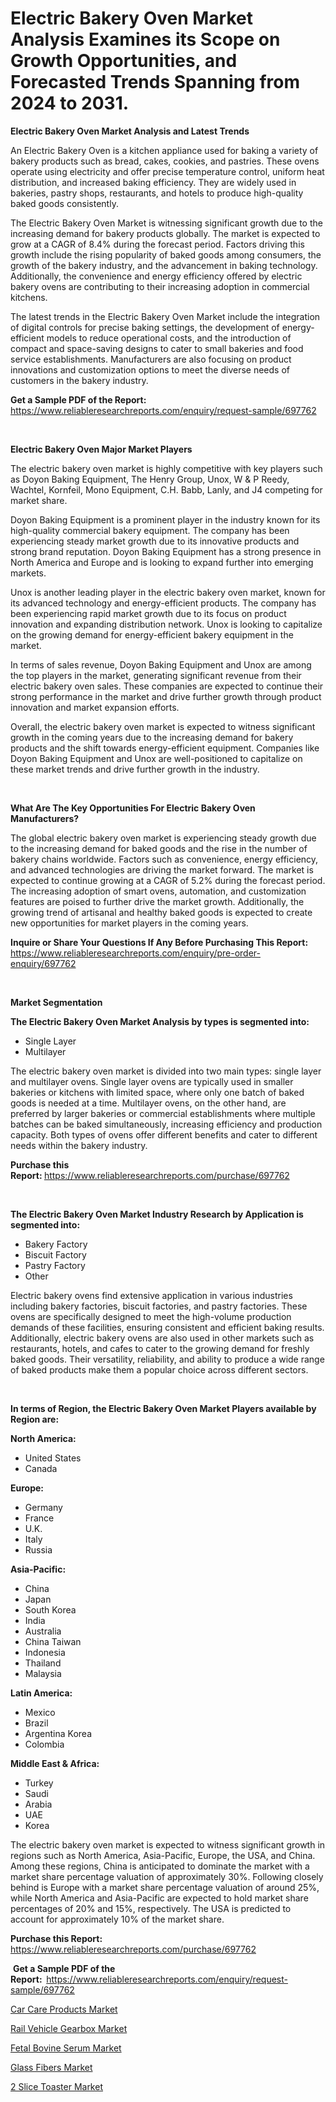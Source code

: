 <p><h1>Electric Bakery Oven Market Analysis Examines its Scope on Growth Opportunities, and Forecasted Trends Spanning from 2024 to 2031.</h1></p><p><strong>Electric Bakery Oven Market Analysis and Latest Trends</strong></p>
<p><p>An Electric Bakery Oven is a kitchen appliance used for baking a variety of bakery products such as bread, cakes, cookies, and pastries. These ovens operate using electricity and offer precise temperature control, uniform heat distribution, and increased baking efficiency. They are widely used in bakeries, pastry shops, restaurants, and hotels to produce high-quality baked goods consistently.</p><p>The Electric Bakery Oven Market is witnessing significant growth due to the increasing demand for bakery products globally. The market is expected to grow at a CAGR of 8.4% during the forecast period. Factors driving this growth include the rising popularity of baked goods among consumers, the growth of the bakery industry, and the advancement in baking technology. Additionally, the convenience and energy efficiency offered by electric bakery ovens are contributing to their increasing adoption in commercial kitchens.</p><p>The latest trends in the Electric Bakery Oven Market include the integration of digital controls for precise baking settings, the development of energy-efficient models to reduce operational costs, and the introduction of compact and space-saving designs to cater to small bakeries and food service establishments. Manufacturers are also focusing on product innovations and customization options to meet the diverse needs of customers in the bakery industry.</p></p>
<p><strong>Get a Sample PDF of the Report:&nbsp;</strong> <a href="https://www.reliableresearchreports.com/enquiry/request-sample/697762">https://www.reliableresearchreports.com/enquiry/request-sample/697762</a></p>
<p>&nbsp;</p>
<p><strong>Electric Bakery Oven Major Market Players</strong></p>
<p><p>The electric bakery oven market is highly competitive with key players such as Doyon Baking Equipment, The Henry Group, Unox, W & P Reedy, Wachtel, Kornfeil, Mono Equipment, C.H. Babb, Lanly, and J4 competing for market share.</p><p>Doyon Baking Equipment is a prominent player in the industry known for its high-quality commercial bakery equipment. The company has been experiencing steady market growth due to its innovative products and strong brand reputation. Doyon Baking Equipment has a strong presence in North America and Europe and is looking to expand further into emerging markets.</p><p>Unox is another leading player in the electric bakery oven market, known for its advanced technology and energy-efficient products. The company has been experiencing rapid market growth due to its focus on product innovation and expanding distribution network. Unox is looking to capitalize on the growing demand for energy-efficient bakery equipment in the market.</p><p>In terms of sales revenue, Doyon Baking Equipment and Unox are among the top players in the market, generating significant revenue from their electric bakery oven sales. These companies are expected to continue their strong performance in the market and drive further growth through product innovation and market expansion efforts.</p><p>Overall, the electric bakery oven market is expected to witness significant growth in the coming years due to the increasing demand for bakery products and the shift towards energy-efficient equipment. Companies like Doyon Baking Equipment and Unox are well-positioned to capitalize on these market trends and drive further growth in the industry.</p></p>
<p>&nbsp;</p>
<p><strong>What Are The Key Opportunities For Electric Bakery Oven Manufacturers?</strong></p>
<p><p>The global electric bakery oven market is experiencing steady growth due to the increasing demand for baked goods and the rise in the number of bakery chains worldwide. Factors such as convenience, energy efficiency, and advanced technologies are driving the market forward. The market is expected to continue growing at a CAGR of 5.2% during the forecast period. The increasing adoption of smart ovens, automation, and customization features are poised to further drive the market growth. Additionally, the growing trend of artisanal and healthy baked goods is expected to create new opportunities for market players in the coming years.</p></p>
<p><strong>Inquire or Share Your Questions If Any Before Purchasing This Report:</strong> <a href="https://www.reliableresearchreports.com/enquiry/pre-order-enquiry/697762">https://www.reliableresearchreports.com/enquiry/pre-order-enquiry/697762</a></p>
<p>&nbsp;</p>
<p><strong>Market Segmentation</strong></p>
<p><strong>The Electric Bakery Oven Market Analysis by types is segmented into:</strong></p>
<p><ul><li>Single Layer</li><li>Multilayer</li></ul></p>
<p><p>The electric bakery oven market is divided into two main types: single layer and multilayer ovens. Single layer ovens are typically used in smaller bakeries or kitchens with limited space, where only one batch of baked goods is needed at a time. Multilayer ovens, on the other hand, are preferred by larger bakeries or commercial establishments where multiple batches can be baked simultaneously, increasing efficiency and production capacity. Both types of ovens offer different benefits and cater to different needs within the bakery industry.</p></p>
<p><strong>Purchase this Report:&nbsp;</strong><a href="https://www.reliableresearchreports.com/purchase/697762">https://www.reliableresearchreports.com/purchase/697762</a></p>
<p>&nbsp;</p>
<p><strong>The Electric Bakery Oven Market Industry Research by Application is segmented into:</strong></p>
<p><ul><li>Bakery Factory</li><li>Biscuit Factory</li><li>Pastry Factory</li><li>Other</li></ul></p>
<p><p>Electric bakery ovens find extensive application in various industries including bakery factories, biscuit factories, and pastry factories. These ovens are specifically designed to meet the high-volume production demands of these facilities, ensuring consistent and efficient baking results. Additionally, electric bakery ovens are also used in other markets such as restaurants, hotels, and cafes to cater to the growing demand for freshly baked goods. Their versatility, reliability, and ability to produce a wide range of baked products make them a popular choice across different sectors.</p></p>
<p>&nbsp;</p>
<p><strong>In terms of Region, the Electric Bakery Oven Market Players available by Region are:</strong></p>
<p>
    <p> <strong> North America: </strong>
        <ul>
            <li>United States</li>
            <li>Canada</li>
        </ul>
        </p> 
    <p> <strong> Europe: </strong>
        <ul>
            <li>Germany</li>
            <li>France</li>
            <li>U.K.</li>
            <li>Italy</li>
            <li>Russia</li>
        </ul>
        </p> 
    <p> <strong> Asia-Pacific: </strong>
        <ul>
            <li>China</li>
            <li>Japan</li>
            <li>South Korea</li>
            <li>India</li>
            <li>Australia</li>
            <li>China Taiwan</li>
            <li>Indonesia</li>
            <li>Thailand</li>
            <li>Malaysia</li>
        </ul>
        </p> 
    <p> <strong> Latin America: </strong>
        <ul>
            <li>Mexico</li>
            <li>Brazil</li>
            <li>Argentina Korea</li>
            <li>Colombia</li>
        </ul>
        </p> 
    <p> <strong> Middle East & Africa: </strong>
        <ul>
            <li>Turkey</li>
            <li>Saudi</li>
            <li>Arabia</li>
            <li>UAE</li>
            <li>Korea</li>
        </ul>
    </p>
    </p>
<p><p>The electric bakery oven market is expected to witness significant growth in regions such as North America, Asia-Pacific, Europe, the USA, and China. Among these regions, China is anticipated to dominate the market with a market share percentage valuation of approximately 30%. Following closely behind is Europe with a market share percentage valuation of around 25%, while North America and Asia-Pacific are expected to hold market share percentages of 20% and 15%, respectively. The USA is predicted to account for approximately 10% of the market share.</p></p>
<p><strong>Purchase this Report: </strong><a href="https://www.reliableresearchreports.com/purchase/697762">https://www.reliableresearchreports.com/purchase/697762</a></p>
<p>&nbsp;<strong>Get a Sample PDF of the Report:&nbsp;&nbsp;</strong><a href="https://www.reliableresearchreports.com/enquiry/request-sample/697762">https://www.reliableresearchreports.com/enquiry/request-sample/697762</a></p>
<p><strong></strong></p>
<p><p><a href="https://medium.com/@karleelakin435/car-care-products-market-share-evolution-and-market-growth-trends-2024-2031-1c1aed9ec155">Car Care Products Market</a></p><p><a href="https://github.com/Chiragrp22/Market-Research-Report-List-3/blob/main/rail-vehicle-gearbox-market.md">Rail Vehicle Gearbox Market</a></p><p><a href="https://medium.com/@karleelakin435/fetal-bovine-serum-market-size-and-market-trends-complete-industry-overview-2024-to-2031-12db8b438f86">Fetal Bovine Serum Market</a></p><p><a href="https://medium.com/@karleelakin435/decoding-glass-fibers-market-metrics-market-share-trends-and-growth-patterns-263d21642c76">Glass Fibers Market</a></p><p><a href="https://github.com/lababdou/Market-Research-Report-List-2/blob/main/2-slice-toaster-market.md">2 Slice Toaster Market</a></p></p>